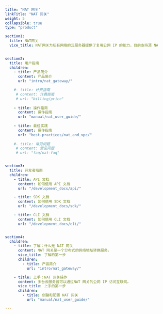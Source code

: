 ```yaml
---
title: "NAT 网关"
linkTitle: "NAT 网关"
weight: 5
collapsible: true
type: "product"

section1:
  title: NAT网关
  vice_title: NAT网关为私有网络的云服务器提供了复用公网 IP 的能力，目前支持源 NAT 功能，NAT网关具备高达 10 Gbps 的转发能力以及 Region 级别的多活容灾能力。
 

section2:
  title: 用户指南
  children:
    - title: 产品简介
      content: 产品简介
      url: "intro/nat_gateway/"

    #- title: 计费指南
     # content: 计费指南
     # url: "billing/price"
      
    - title: 操作指南
      content: 操作指南
      url: "manual/nat_user_guide/"
  
    - title: 最佳实践
      content: 操作指南
      url: "best-practices/nat_and_vpc/"
      
    #- title: 常见问题
     # content: 常见问题
     # url: "faq/nat-faq"


section3:
  title: 开发者指南
  children:
    - title: API 文档
      content: 如何使用 API 文档
      url: "/development_docs/api/"

    - title: SDK 文档
      content: 如何使用 SDK 文档
      url: "/development_docs/sdk/"

    - title: CLI 文档
      content: 如何使用 CLI 文档
      url: "/development_docs/cli/"


section4:
  children:
    - title: 了解：什么是 NAT 网关
      content: NAT 网关是一个分布式的网络地址转换服务。
      vice_title: 了解的第一步
      children:
        - title: 产品简介
          url: "intro/nat_gateway/"

    - title: 上手：NAT 网关操作
      content: 多台云服务器可以通过NAT 网关的公网 IP 访问互联网。
      vice_title: 上手的第一步
      children:
        - title: 创建和配置 NAT 网关
          url: "manual/nat_user_guide/" 

---
```



